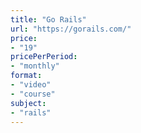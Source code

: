 ```yaml
---
title: "Go Rails"
url: "https://gorails.com/"
price: 
- "19"
pricePerPeriod: 
- "monthly"
format: 
- "video"
- "course"
subject: 
- "rails"
---
```

